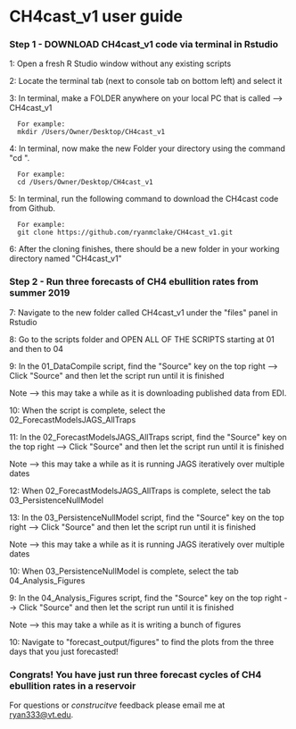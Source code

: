 # CH4cast_v1 user guide

### Step 1 - DOWNLOAD CH4cast_v1 code via terminal in Rstudio

1: Open a fresh R Studio window without any existing scripts

2: Locate the terminal tab (next to console tab on bottom left) and select it

3: In terminal, make a FOLDER anywhere on your local PC that is called --> CH4cast_v1

      For example:
      mkdir /Users/Owner/Desktop/CH4cast_v1
      
4: In terminal, now make the new Folder your directory using the command "cd ".

      For example:
      cd /Users/Owner/Desktop/CH4cast_v1
      
5: In terminal, run the following command to download the CH4cast code from Github. 

      For example:
      git clone https://github.com/ryanmclake/CH4cast_v1.git
      
6: After the cloning finishes, there should be a new folder in your working directory named "CH4cast_v1"

### Step 2 - Run three forecasts of CH4 ebullition rates from summer 2019

7: Navigate to the new folder called CH4cast_v1 under the "files" panel in Rstudio

8: Go to the scripts folder and OPEN ALL OF THE SCRIPTS starting at 01 and then to 04

9: In the 01_DataCompile script, find the "Source" key on the top right --> Click "Source" and then let the script run until it is finished

Note --> this may take a while as it is downloading published data from EDI. 

10: When the script is complete, select the 02_ForecastModelsJAGS_AllTraps

11: In the 02_ForecastModelsJAGS_AllTraps script, find the "Source" key on the top right --> Click "Source" and then let the script run until it is finished

Note --> this may take a while as it is running JAGS iteratively over multiple dates

12: When 02_ForecastModelsJAGS_AllTraps is complete, select the tab 03_PersistenceNullModel

13: In the 03_PersistenceNullModel script, find the "Source" key on the top right --> Click "Source" and then let the script run until it is finished

Note --> this may take a while as it is running JAGS iteratively over multiple dates

10: When 03_PersistenceNullModel is complete, select the tab 04_Analysis_Figures

9: In the 04_Analysis_Figures script, find the "Source" key on the top right --> Click "Source" and then let the script run until it is finished

Note --> this may take a while as it is writing a bunch of figures

10: Navigate to "forecast_output/figures" to find the plots from the three days that you just forecasted! 

### Congrats! You have just run three forecast cycles of CH4 ebullition rates in a reservoir
For questions or _construcitve_ feedback please email me at ryan333@vt.edu.
